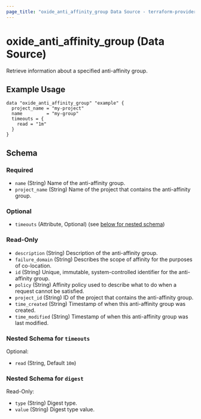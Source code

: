 ```yaml
---
page_title: "oxide_anti_affinity_group Data Source - terraform-provider-oxide"
---
```


# oxide_anti_affinity_group (Data Source)

Retrieve information about a specified anti-affinity group.

## Example Usage

```hcl
data "oxide_anti_affinity_group" "example" {
  project_name = "my-project"
  name         = "my-group"
  timeouts = {
    read = "1m"
  }
}
```

## Schema

### Required

- `name` (String) Name of the anti-affinity group.
- `project_name` (String) Name of the project that contains the anti-affinity group.

### Optional

- `timeouts` (Attribute, Optional) (see [below for nested schema](#nestedatt--timeouts))

### Read-Only

- `description` (String) Description of the anti-affinity group.
- `failure_domain` (String) Describes the scope of affinity for the purposes of co-location.
- `id` (String) Unique, immutable, system-controlled identifier for the anti-affinity group.
- `policy` (String) Affinity policy used to describe what to do when a request cannot be satisfied.
- `project_id` (String) ID of the project that contains the anti-affinity group.
- `time_created` (String) Timestamp of when this anti-affinity group was created.
- `time_modified` (String) Timestamp of when this anti-affinity group was last modified.

<a id="nestedatt--timeouts"></a>

### Nested Schema for `timeouts`

Optional:

- `read` (String, Default `10m`)

<a id="nestedobject--digest"></a>

### Nested Schema for `digest`

Read-Only:

- `type` (String) Digest type.
- `value` (String) Digest type value.
